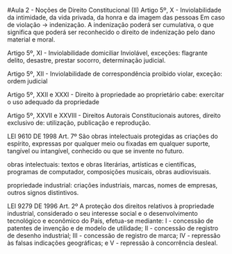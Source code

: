 #Aula 2 - Noções de Direito Constitucional (II)
Artigo 5º, X -  Inviolabilidade da intimidade, da vida privada, da honra e da imagem das pessoas
Em caso de violação -> indenização.
A indenização poderá ser cumulativa, o que significa que poderá ser reconhecido o direito de indenização pelo dano material e moral.

Artigo 5º, XI -  Inviolabilidade domiciliar
Inviolável, exceções: flagrante delito, desastre, prestar socorro, determinação judicial.

Artigo 5º, XII - Inviolabilidade de correspondência
proibido violar, exceção: ordem judicial

Artigo 5º, XXII e XXXI - Direito à propriedade
ao proprietário cabe: exercitar o uso adequado da propriedade

Artigo 5º, XXVII e XXVIII -  Direitos Autorais Constitucionais
autores, direito exclusivo de: utilização, publicação e reprodução. 

LEI 9610 DE 1998
Art. 7º
São obras intelectuais protegidas as criações do espírito, expressas por qualquer meio ou fixadas em qualquer suporte, tangível ou intangível, conhecido ou que se invente no futuro.

obras intelectuais: textos e obras literárias, artísticas e científicas, programas de computador, composições musicais, obras audiovisuais.

propriedade industrial: criações industriais, marcas, nomes de empresas, outros signos distintivos.

LEI 9279 DE 1996
Art. 2º
A proteção dos direitos relativos à propriedade industrial, considerado o seu interesse social e o desenvolvimento tecnológico e econômico do País, efetua-se mediante:
I - concessão de patentes de invenção e de modelo de utilidade;
II - concessão de registro de desenho industrial;
III - concessão de registro de marca;
IV - repressão às falsas indicações geográficas; e
V - repressão à concorrência desleal.